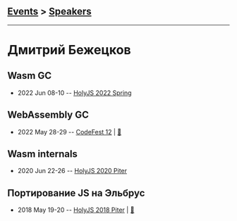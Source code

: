 ## [Events](../README.md) > [Speakers](../speakers.md)
---

# Дмитрий Бежецков

## Wasm GC
- 2022 Jun 08-10 -- [HolyJS 2022 Spring](https://youtu.be/OIa64GRzbsg)    
## WebAssembly GC
- 2022 May 28-29 -- [CodeFest 12](https://youtu.be/EYe_fESV3KY)  | [:notebook:](https://disk.yandex.ru/i/MOxbflpttQdVow)  
## Wasm internals
- 2020 Jun 22-26 -- [HolyJS 2020 Piter](https://youtu.be/2JbtHXEsgbU)    
## Портирование JS на Эльбрус
- 2018 May 19-20 -- [HolyJS 2018 Piter](https://youtu.be/mPCTpCJ26zs)  | [:notebook:](https://assets.ctfassets.net/nn534z2fqr9f/1nWkRMc3fukKg84oOaeI0W/a708d7b9a340fb861d0433e4e238439e/ElbrusAnufrienkoBezhetskov.pdf)  
